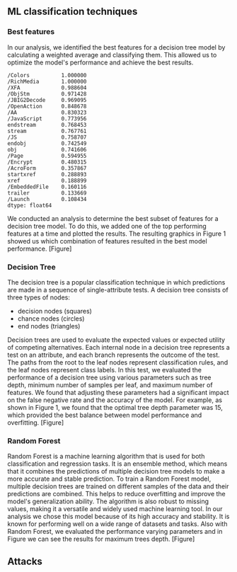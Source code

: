 ## ML classification techniques

### Best features
In our analysis, we identified the best features for a decision tree model by calculating a weighted average and classifying them. This allowed us to optimize the model's performance and achieve the best results.
```
/Colors          1.000000
/RichMedia       1.000000
/XFA             0.988604
/ObjStm          0.971428
/JBIG2Decode     0.969095
/OpenAction      0.848678
/AA              0.830323
/JavaScript      0.773956
endstream        0.768453
stream           0.767761
/JS              0.758707
endobj           0.742549
obj              0.741606
/Page            0.594955
/Encrypt         0.480315
/AcroForm        0.357867
startxref        0.288893
xref             0.188899
/EmbeddedFile    0.160116
trailer          0.133669
/Launch          0.108434
dtype: float64
```
We conducted an analysis to determine the best subset of features for a decision tree model. To do this, we added one of the top performing features at a time and plotted the results. The resulting graphics in Figure 1 showed us which combination of features resulted in the best model performance.
[Figure]

### Decision Tree
The decision tree is a popular classification technique in which predictions are made in a sequence of single-attribute tests. 
A decision tree consists of three types of nodes:
- decision nodes (squares)
- chance nodes (circles)
- end nodes (triangles)

Decision trees are used to evaluate the expected values or expected utility of competing alternatives. Each internal node in a decision tree represents a test on an attribute, and each branch represents the outcome of the test. The paths from the root to the leaf nodes represent classification rules, and the leaf nodes represent class labels.
In this test, we evaluated the performance of a decision tree using various parameters such as tree depth, minimum number of samples per leaf, and maximum number of features. We found that adjusting these parameters had a significant impact on the false negative rate and the accuracy of the model. For example, as shown in Figure 1, we found that the optimal tree depth parameter was 15, which provided the best balance between model performance and overfitting.
[Figure]

### Random Forest
Random Forest is a machine learning algorithm that is used for both classification and regression tasks. It is an ensemble method, which means that it combines the predictions of multiple decision tree models to make a more accurate and stable prediction.
To train a Random Forest model, multiple decision trees are trained on different samples of the data and their predictions are combined. This helps to reduce overfitting and improve the model's generalization ability. The algorithm is also robust to missing values, making it a versatile and widely used machine learning tool.
In our analysis we chose this model because of its high accuracy and stability. It is known for performing well on a wide range of datasets and tasks.
Also with Random Forest, we evaluated the performance varying parameters and in Figure we can see the results for maximum trees depth.
[Figure]

## Attacks
